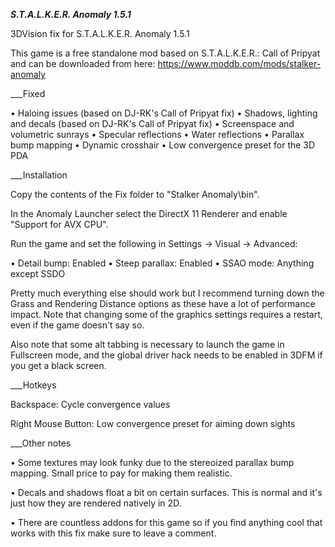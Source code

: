 ___S.T.A.L.K.E.R. Anomaly 1.5.1___

3DVision fix for S.T.A.L.K.E.R. Anomaly 1.5.1

This game is a free standalone mod based on S.T.A.L.K.E.R.: Call of Pripyat and can be downloaded from here: https://www.moddb.com/mods/stalker-anomaly



___Fixed

• Haloing issues (based on DJ-RK's Call of Pripyat fix)
• Shadows, lighting and decals (based on DJ-RK's Call of Pripyat fix)
• Screenspace and volumetric sunrays
• Specular reflections
• Water reflections
• Parallax bump mapping
• Dynamic crosshair
• Low convergence preset for the 3D PDA



___Installation

Copy the contents of the Fix folder to "Stalker Anomaly\bin".

In the Anomaly Launcher select the DirectX 11 Renderer and enable "Support for AVX CPU".

Run the game and set the following in Settings -> Visual -> Advanced:

• Detail bump: Enabled
• Steep parallax: Enabled
• SSAO mode: Anything except SSDO

Pretty much everything else should work but I recommend turning down the Grass and Rendering Distance options as these have a lot of performance impact. Note that changing some of the graphics settings requires a restart, even if the game doesn't say so.

Also note that some alt tabbing is necessary to launch the game in Fullscreen mode, and the global driver hack needs to be enabled in 3DFM if you get a black screen.



___Hotkeys

Backspace: Cycle convergence values

Right Mouse Button: Low convergence preset for aiming down sights



___Other notes

• Some textures may look funky due to the stereoized parallax bump mapping. Small price to pay for making them realistic.

• Decals and shadows float a bit on certain surfaces. This is normal and it's just how they are rendered natively in 2D.

• There are countless addons for this game so if you find anything cool that works with this fix make sure to leave a comment.


